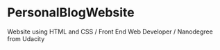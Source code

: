 # PersonalBlogWebsite
Website using HTML and CSS / Front End Web Developer / Nanodegree from Udacity
